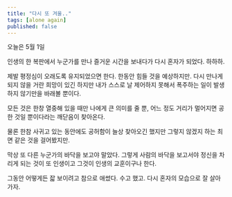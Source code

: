 ```yaml
---
title: "다시 또 겨울.."
tags: [alone again]
published: false
---
```

오늘은 5월 1일

인생의 한 복판에서 누군가를 만나 즐거운 시간을 보내다가 다시 혼자가 되었다. 하하하.

제발 평정심이 오래도록 유지되었으면 한다. 한동안 힘들 것을 예상하지만. 다시 만나게 되지 않을 거란 희망이 있긴 하지만 내가 스스로 날 제어하지 못해서 폭주하는 일이 발생하지 않기만을 바래볼 뿐이다.

모든 것은 한창 열중해 있을 때만 나에게 큰 의미를 줄 뿐, 어느 정도 거리가 멀어지면 공한 것일 뿐이다라는 깨닫음이 찾아온다.

물론 한참 사귀고 있는 동안에도 공허함이 늘상 찾아오긴 했지만 그렇지 않겠지 하는 최면 같은 것을 걸어봤지만.

막상 또 다른 누군가의 바닥을 보고야 말았다. 그렇게 사람의 바닥을 보고서야 정신을 차리게 되는 것이 또 인생이고 그것이 인생의 교훈이구나 한다.

그동안 어떻게든 잛 보이려고 참으로 애썼다. 수고 했고. 다시 혼자의 모습으로 잘 살아가자.
